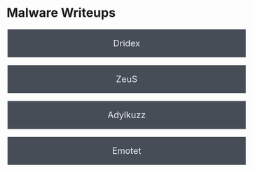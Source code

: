 # Malware Writeups

<a style="font-size:20px;display: block;width: 100%;color:#eaeff7;text-align: center;padding:20px;margin: 10px;background-color: rgba(27, 34, 45, 0.8);text-decoration: none;border: 2px solid white;margin-left: 0;margin-right:0;transition: background-color .5s;" onmouseover="this.style.background='rgba(122, 133, 153,0.8)'" onmouseout="this.style.background='rgba(27, 34, 45, 0.8)'" href="https://lawiet47.github.io/malware_writeups/Dridex">Dridex</a>

<a style="font-size:20px;display: block;width: 100%;color:#eaeff7;text-align: center;padding:20px;margin: 10px;background-color: rgba(27, 34, 45, 0.8);text-decoration: none;border: 2px solid white;margin-left: 0;margin-right:0;transition: background-color .5s;" onmouseover="this.style.background='rgba(122, 133, 153,0.8)'" onmouseout="this.style.background='rgba(27, 34, 45, 0.8)'" href="https://lawiet47.github.io/malware_writeups/ZeuS">ZeuS</a>

<a style="font-size:20px;display: block;width: 100%;color:#eaeff7;text-align: center;padding:20px;margin: 10px;background-color: rgba(27, 34, 45, 0.8);text-decoration: none;border: 2px solid white;margin-left: 0;margin-right:0;transition: background-color .5s;" onmouseover="this.style.background='rgba(122, 133, 153,0.8)'" onmouseout="this.style.background='rgba(27, 34, 45, 0.8)'" href="https://lawiet47.github.io/malware_writeups/Adylkuzz">Adylkuzz</a>

<a style="font-size:20px;display: block;width: 100%;color:#eaeff7;text-align: center;padding:20px;margin: 10px;background-color: rgba(27, 34, 45, 0.8);text-decoration: none;border: 2px solid white;margin-left: 0;margin-right:0;transition: background-color .5s;" onmouseover="this.style.background='rgba(122, 133, 153,0.8)'" onmouseout="this.style.background='rgba(27, 34, 45, 0.8)'" href="https://lawiet47.github.io/malware_writeups/Emotet">Emotet</a>
